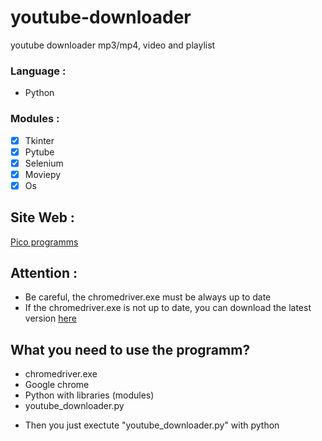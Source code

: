 # youtube-downloader
youtube downloader mp3/mp4, video and playlist
### Language : 
* Python 

### Modules :
- [x] Tkinter
- [x] Pytube
- [x] Selenium 
- [x] Moviepy
- [x] Os

## Site Web : 
[Pico programms](https://infinityfree.net/)

## Attention : 
* Be careful, the chromedriver.exe must be always up to date
* If the chromedriver.exe is not up to date, you can download the latest version [here](https://chromedriver.chromium.org/)

## What you need to use the programm? 
* chromedriver.exe
* Google chrome
* Python with libraries (modules)
* youtube_downloader.py

- Then you just exectute "youtube_downloader.py" with python
